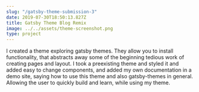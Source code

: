 ```yaml
---
slug: "/gatsby-theme-submission-3"
date: 2019-07-30T18:50:13.827Z
title: Gatsby Theme Blog Remix
image: ../../assets/theme-screenshot.png
type: project
---
```

I created a theme exploring gatsby themes.  They allow you to install functionality, that abstracts away some of the beginning tedious work of creating pages and layout.  I took a preexisting theme and styled it and added easy to change components, and added my own documentation in a demo site, saying how to use this theme and also gatsby-themes in general.  Allowing the user to quickly build and learn, while using my theme.